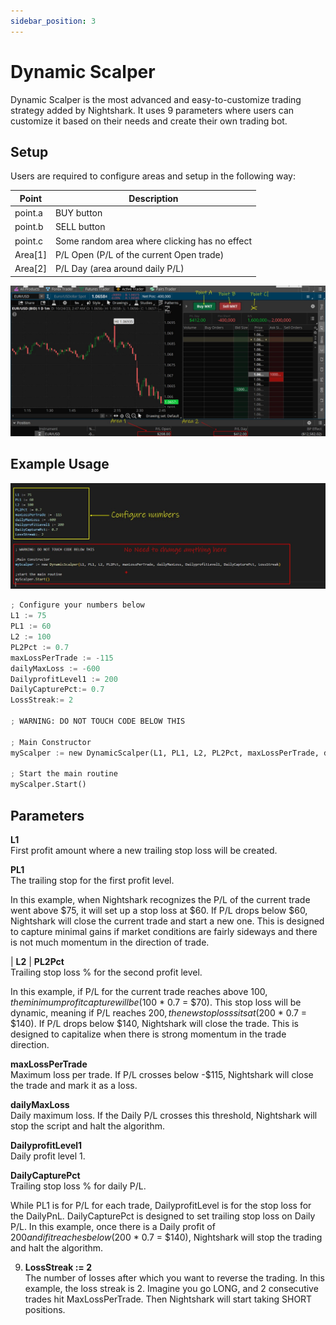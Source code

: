```yaml
---
sidebar_position: 3
---
```


# Dynamic Scalper

Dynamic Scalper is the most advanced and easy-to-customize trading strategy added by Nightshark. It uses 9 parameters where users can customize it based on their needs and create their own trading bot.

## Setup

Users are required to configure areas and setup in the following way:

| **Point** | **Description**                                        |
|-----------|--------------------------------------------------------|
| point.a   | BUY button                                             |
| point.b   | SELL button                                            |
| point.c   | Some random area where clicking has no effect          |
| Area[1]   | P/L Open (P/L of the current Open trade)               |
| Area[2]   | P/L Day (area around daily P/L)                        |


![Screen Setup](image-9.png)



## Example Usage
![Code](image-10.png)


```python
; Configure your numbers below
L1 := 75 
PL1 := 60
L2 := 100 
PL2Pct := 0.7 
maxLossPerTrade := -115
dailyMaxLoss := -600
DailyprofitLevel1 := 200
DailyCapturePct:= 0.7
LossStreak:= 2

; WARNING: DO NOT TOUCH CODE BELOW THIS

; Main Constructor
myScalper := new DynamicScalper(L1, PL1, L2, PL2Pct, maxLossPerTrade, dailyMaxLoss, DailyprofitLevel1, DailyCapturePct, LossStreak)

; Start the main routine
myScalper.Start()
```

## Parameters

 **L1**  
   First profit amount where a new trailing stop loss will be created.

 **PL1**  
   The trailing stop for the first profit level.

   In this example, when Nightshark recognizes the P/L of the current trade went above $75, it will set up a stop loss at $60. If P/L drops below $60, Nightshark will close the current trade and start a new one. This is designed to capture minimal gains if market conditions are fairly sideways and there is not much momentum in the direction of trade.

 | **L2** |
 **PL2Pct**  
   Trailing stop loss % for the second profit level.

   In this example, if P/L for the current trade reaches above $100, the minimum profit capture will be ($100 * 0.7 = $70). This stop loss will be dynamic, meaning if P/L reaches $200, the new stop loss sits at ($200 * 0.7 = $140). If P/L drops below $140, Nightshark will close the trade. This is designed to capitalize when there is strong momentum in the trade direction.

 **maxLossPerTrade**  
   Maximum loss per trade. If P/L crosses below -$115, Nightshark will close the trade and mark it as a loss.

 **dailyMaxLoss**  
   Daily maximum loss. If the Daily P/L crosses this threshold, Nightshark will stop the script and halt the algorithm.

 **DailyprofitLevel1**  
   Daily profit level 1.

 **DailyCapturePct**  
   Trailing stop loss % for daily P/L.

   While PL1 is for P/L for each trade, DailyprofitLevel is for the stop loss for the DailyPnL. DailyCapturePct is designed to set trailing stop loss on Daily P/L. In this example, once there is a Daily profit of $200 and if it reaches below ($200 * 0.7 = $140), Nightshark will stop the trading and halt the algorithm.

9. **LossStreak := 2**  
   The number of losses after which you want to reverse the trading. In this example, the loss streak is 2. Imagine you go LONG, and 2 consecutive trades hit MaxLossPerTrade. Then Nightshark will start taking SHORT positions.

